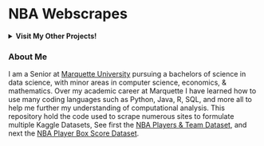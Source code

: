 # NBA Webscrapes

<details><summary><strong>Visit My Other Projects!</strong></summary> 
<br>

1. [Capsicum Research](https://github.com/logan-lauton/Capsicum-Research)
2. [Mentacare Patient Management System](https://github.com/logan-lauton/Mentcare-Patient-Management-System)
3. [NFL Webscrapes](https://github.com/logan-lauton/nfl_webscrape)

</details>

### About Me
I am a Senior at [Marquette University](https://www.marquette.edu/data-science/) pursuing a bachelors of science in data science, with minor areas in computer science, economics, & mathematics. Over my academic career at Marquette I have learned how to use many coding languages such as Python, Java, R, SQL, and more all to help me further my understanding of computational analysis. This repository hold the code used to scrape numerous sites to formulate multiple Kaggle Datasets, See first the [NBA Players & Team Dataset](https://www.kaggle.com/datasets/loganlauton/nba-players-and-team-data), and next the [NBA Player Box Score Dataset](https://www.kaggle.com/datasets/loganlauton/nba-player-box-score-data).
